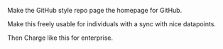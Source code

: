 Make the GitHub style repo page the homepage for GitHub.

Make this freely usable for individuals with a sync with nice datapoints.

Then Charge like this for enterprise.
